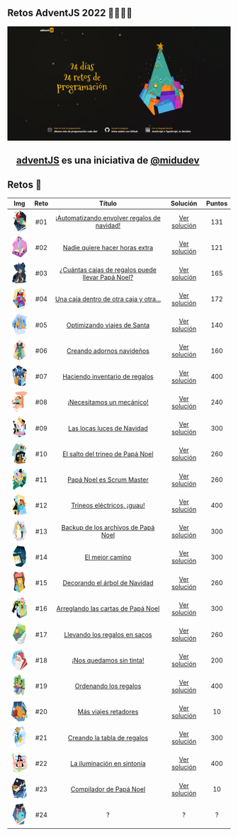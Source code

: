 ## Retos AdventJS 2022 🌟✨🎅🎄

![adventJs](./Assets/Portada.jpg)

## <img src="https://adventjs.dev/android-icon-192x192.png" width="15" height="15" /> [adventJS](https://adventjs.dev/es) es una iniciativa de [@midudev](https://midu.dev/)

## Retos 🎯

|                              Img                               | Reto |                                             Título                                             |            Solución            | Puntos |
| :------------------------------------------------------------: | :--: | :--------------------------------------------------------------------------------------------: | :----------------------------: | :----: |
| <img src="./Assets/Retos_SVG/1.svg" width="50" height="50" />  | #01  |    [¡Automatizando envolver regalos de navidad!](https://adventjs.dev/es/challenges/2022/1)    | [Ver solución](./challenge01/) |  131   |
| <img src="./Assets/Retos_SVG/2.svg" width="50" height="50" />  | #02  |          [Nadie quiere hacer horas extra](https://adventjs.dev/es/challenges/2022/2)           | [Ver solución](./challenge02/) |  121   |
| <img src="./Assets/Retos_SVG/3.svg" width="50" height="50" />  | #03  | [¿Cuántas cajas de regalos puede llevar Papá Noel?](https://adventjs.dev/es/challenges/2022/3) | [Ver solución](./challenge03/) |  165   |
| <img src="./Assets/Retos_SVG/4.svg" width="50" height="50" />  | #04  |      [Una caja dentro de otra caja y otra...](https://adventjs.dev/es/challenges/2022/4)       | [Ver solución](./challenge04/) |  172   |
| <img src="./Assets/Retos_SVG/5.svg" width="50" height="50" />  | #05  |            [Optimizando viajes de Santa](https://adventjs.dev/es/challenges/2022/5)            | [Ver solución](./challenge05/) |  140   |
| <img src="./Assets/Retos_SVG/6.svg" width="50" height="50" />  | #06  |             [Creando adornos navideños](https://adventjs.dev/es/challenges/2022/6)             | [Ver solución](./challenge06/) |  160   |
| <img src="./Assets/Retos_SVG/7.svg" width="50" height="50" />  | #07  |          [Haciendo inventario de regalos](https://adventjs.dev/es/challenges/2022/7)           | [Ver solución](./challenge07/) |  400   |
| <img src="./Assets/Retos_SVG/8.svg" width="50" height="50" />  | #08  |             [¡Necesitamos un mecánico!](https://adventjs.dev/es/challenges/2022/8)             | [Ver solución](./challenge08/) |  240   |
| <img src="./Assets/Retos_SVG/9.svg" width="50" height="50" />  | #09  |            [Las locas luces de Navidad](https://adventjs.dev/es/challenges/2022/9)             | [Ver solución](./challenge09/) |  300   |
| <img src="./Assets/Retos_SVG/10.svg" width="50" height="50" /> | #10  |         [El salto del trineo de Papá Noel](https://adventjs.dev/es/challenges/2022/10)         | [Ver solución](./challenge10/) |  260   |
| <img src="./Assets/Retos_SVG/11.svg" width="50" height="50" /> | #11  |            [Papá Noel es Scrum Master](https://adventjs.dev/es/challenges/2022/11)             | [Ver solución](./challenge11/) |  260   |
| <img src="./Assets/Retos_SVG/12.svg" width="50" height="50" /> | #12  |            [Trineos eléctricos, ¡guau!](https://adventjs.dev/es/challenges/2022/12)            | [Ver solución](./challenge12/) |  400   |
| <img src="./Assets/Retos_SVG/13.svg" width="50" height="50" /> | #13  |       [Backup de los archivos de Papá Noel](https://adventjs.dev/es/challenges/2022/13)        | [Ver solución](./challenge13/) |  300   |
| <img src="./Assets/Retos_SVG/14.svg" width="50" height="50" /> | #14  |                 [El mejor camino](https://adventjs.dev/es/challenges/2022/14)                  | [Ver solución](./challenge14/) |  300   |
| <img src="./Assets/Retos_SVG/15.svg" width="50" height="50" /> | #15  |          [Decorando el árbol de Navidad](https://adventjs.dev/es/challenges/2022/15)           | [Ver solución](./challenge15/) |  260   |
| <img src="./Assets/Retos_SVG/16.svg" width="50" height="50" /> | #16  |        [Arreglando las cartas de Papá Noel](https://adventjs.dev/es/challenges/2022/16)        | [Ver solución](./challenge16/) |  300   |
| <img src="./Assets/Retos_SVG/17.svg" width="50" height="50" /> | #17  |          [Llevando los regalos en sacos](https://adventjs.dev/es/challenges/2022/17)           | [Ver solución](./challenge17/) |  260   |
| <img src="./Assets/Retos_SVG/18.svg" width="50" height="50" /> | #18  |             [¡Nos quedamos sin tinta!](https://adventjs.dev/es/challenges/2022/18)             | [Ver solución](./challenge18/) |  200   |
| <img src="./Assets/Retos_SVG/19.svg" width="50" height="50" /> | #19  |              [Ordenando los regalos](https://adventjs.dev/es/challenges/2022/19)               | [Ver solución](./challenge19/) |  400   |
| <img src="./Assets/Retos_SVG/20.svg" width="50" height="50" /> | #20  |               [Más viajes retadores](https://adventjs.dev/es/challenges/2022/20)               | [Ver solución](./challenge20/) |   10   |
| <img src="./Assets/Retos_SVG/21.svg" width="50" height="50" /> | #21  |           [Creando la tabla de regalos](https://adventjs.dev/es/challenges/2022/21)            | [Ver solución](./challenge21/) |  300   |
| <img src="./Assets/Retos_SVG/22.svg" width="50" height="50" /> | #22  |            [La iluminación en sintonía](https://adventjs.dev/es/challenges/2022/22)            | [Ver solución](./challenge22/) |  400   |
| <img src="./Assets/Retos_SVG/23.svg" width="50" height="50" /> | #23  |             [Compilador de Papá Noel](https://adventjs.dev/es/challenges/2022/23)              | [Ver solución](./challenge23/) |   10   |
| <img src="./Assets/Retos_SVG/24.svg" width="50" height="50" /> | #24  |                                               ?                                                |               ?                |   ?    |
